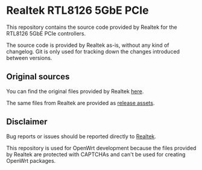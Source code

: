 # Realtek RTL8126 5GbE PCIe

This repository contains the source code provided by Realtek for the RTL8126 5GbE PCIe controllers.

The source code is provided by Realtek as-is, without any kind of changelog. Git is only used for tracking down the changes introduced between versions.

## Original sources

You can find the original files provided by Realtek [here](https://www.realtek.com/Download/List?cate_id=584).

The same files from Realtek are provided as [release assets](https://github.com/openwrt/rtl8126/releases).

## Disclaimer

Bug reports or issues should be reported directly to [Realtek](https://www.realtek.com).

This repository is used for OpenWrt development because the files provided by Realtek are protected with CAPTCHAs and can't be used for creating OpenWrt packages.
